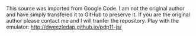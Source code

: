 This source was imported from Google Code.
I am not the original author and have simply transfered it to GitHub to preserve it.
If you are the original author please contact me and I will tranfer the repository.
Play with the emulator: http://dweezledap.github.io/pdp11-js/
